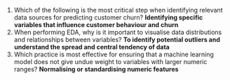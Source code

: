1. Which of the following is the most critical step when identifying relevant data sources for predicting customer churn?
   **Identifying specific variables that influence customer behaviour and churn**
2. When performing EDA, why is it important to visualise data distributions and relationships between variables?
   **To identify potential outliers and understand the spread and central tendency of data**
3. Which practice is most effective for ensuring that a machine learning model does not give undue weight to variables with larger numeric ranges?
   **Normalising or standardising numeric features**